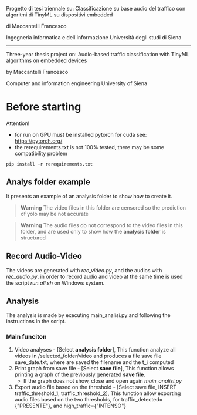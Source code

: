 Progetto di tesi triennale su:
Classificazione su base audio del traffico con algoritmi di TinyML su dispositivi embedded

di Maccantelli Francesco

Ingegneria informatica e dell'informazione
Università degli studi di Siena

---

Three-year thesis project on:
Audio-based traffic classification with TinyML algorithms on embedded devices

by Maccantelli Francesco

Computer and information engineering
University of Siena

# Before starting

Attention!

- for run on GPU must be installed pytorch for cuda see: https://pytorch.org/
- the rerequirements.txt is not 100% tested, there may be some compatibility problem

```
pip install -r rerequirements.txt
```

## **Analys folder** example

It presents an example of an analysis folder to show how to create it.

> **Warning**
> The video files in this folder are censored so the prediction of yolo may be not accurate

> **Warning**
> The audio files do not correspond to the video files in this folder, and are used only to show how the **analysis folder** is structured

## Record Audio-Video

The videos are generated with _rec_video.py_, and the audios with _rec_audio.py_, in order to record audio and video at the same time is used the script _run.all.sh_ on Windows system.

## Analysis

The analysis is made by executing main_analisi.py and following the instructions in the script.

### Main funciton

1. Video analyses - [Select **analysis folder**], This function analyze all videos in /selected_folder/video and produces a file save file save_date.txt, where are saved the filename and the t_i computed
2. Print graph from save file - [Select **save file**], This function allows printing a graph of the previously generated **save file**.
   - If the graph does not show, close and open again _main_analisi.py_
3. Export audio file based on the threshold - [Select save file, INSERT traffic_threshold_1, traffic_threshold_2], This function allow exporting audio files based on the two thresholds, for traffic_detected={"PRESENTE"}, and high_traffic={"INTENSO"}
